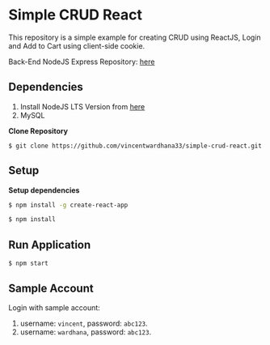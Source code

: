 # Simple CRUD React

This repository is a simple example for creating CRUD using ReactJS, Login and Add to Cart using client-side cookie.

Back-End NodeJS Express Repository: [here](https://github.com/vincentwardhana33/simple-crud-nodejs.git)

## Dependencies

1. Install NodeJS LTS Version from [here](https://nodejs.org/en/download/)
2. MySQL

**Clone Repository**
```
$ git clone https://github.com/vincentwardhana33/simple-crud-react.git
```

## Setup

**Setup dependencies**
```sh 
$ npm install -g create-react-app
```

```sh 
$ npm install
```


## Run Application
```
$ npm start
```

## Sample Account
Login with sample account:
1. username: ```vincent```, password: ```abc123```.
2. username: ```wardhana```, password: ```abc123```.
